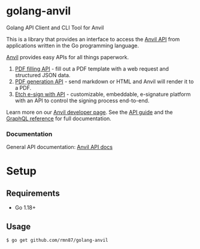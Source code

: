 # golang-anvil
 Golang API Client and CLI Tool for Anvil 

This is a library that provides an interface to access the [Anvil API](https://www.useanvil.com/developers) from applications
written in the Go programming language.

[Anvil](https://www.useanvil.com/developers/) provides easy APIs for all things paperwork.

1. [PDF filling API](https://www.useanvil.com/products/pdf-filling-api/) - fill out a PDF template with a web request and structured JSON data.
2. [PDF generation API](https://www.useanvil.com/products/pdf-generation-api/) - send markdown or HTML and Anvil will render it to a PDF.
3. [Etch e-sign with API](https://www.useanvil.com/products/etch/) - customizable, embeddable, e-signature platform with an API to control the signing process end-to-end.

Learn more on our [Anvil developer page](https://www.useanvil.com/developers/). See the [API guide](https://www.useanvil.com/docs) and the [GraphQL reference](https://www.useanvil.com/docs/api/graphql/reference/) for full documentation.

### Documentation

General API documentation: [Anvil API docs](https://www.useanvil.com/docs)

# Setup

## Requirements

* Go 1.18+

## Usage 

```shell
$ go get github.com/rmn87/golang-anvil
```
